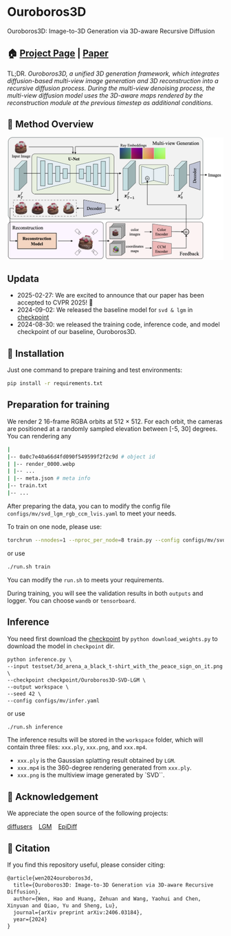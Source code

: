 # Ouroboros3D

Ouroboros3D: Image-to-3D Generation via 3D-aware Recursive Diffusion

## 🏠 [Project Page](https://costwen.github.io/Ouroboros3D/) | [Paper](https://arxiv.org/abs/2406.03184)

TL;DR. _Ouroboros3D, a unified 3D generation framework, which integrates diffusion-based multi-view image generation and 3D reconstruction into a recursive diffusion process. During the multi-view denoising process, the multi-view diffusion model uses the 3D-aware maps rendered by the reconstruction module at the previous timestep as additional conditions._

## 🔨 Method Overview

![img:pipeline](assets/overview.png)

## Updata
- 2025-02-27: We are excited to announce that our paper has been accepted to CVPR 2025! 🎉
- 2024-09-02: We released the baseline model for `svd & lgm` in [checkpoint](https://huggingface.co/huanngzh/Ouroboros3D-SVD-LGM)
- 2024-08-30: we released the training code, inference code, and model checkpoint of our baseline, Ouroboros3D.

## 🔧 Installation

Just one command to prepare training and test environments:
```Bash
pip install -r requirements.txt
```

## Preparation for training

We render 2 16-frame RGBA orbits at 512 × 512. For each orbit, the cameras are
positioned at a randomly sampled elevation between [-5, 30] degrees. You can rendering any 

```Bash
|
|-- 0a0c7e40a66d4fd090f549599f2f2c9d # object id
| |-- render_0000.webp
| |-- ...
| |-- meta.json # meta info
|-- train.txt
|-- ...
```


After preparing the data, you can to modify the config file `configs/mv/svd_lgm_rgb_ccm_lvis.yaml` to meet your needs.

To train on one node, please use:
```Bash
torchrun --nnodes=1 --nproc_per_node=8 train.py --config configs/mv/svd_lgm_rgb_ccm_lvis.yaml
```
or use 

```Bash
./run.sh train
```

You can modify the `run.sh` to meets your requirements.

During training, you will see the validation results in both `outputs` and logger. You can choose `wandb` or `tensorboard`.

## Inference

You need first download the [checkpoint](https://huggingface.co/huanngzh/Ouroboros3D-SVD-LGM) by `python download_weights.py` to download the model in `checkpoint` dir.

```
python inference.py \
--input testset/3d_arena_a_black_t-shirt_with_the_peace_sign_on_it.png \
--checkpoint checkpoint/Ouroboros3D-SVD-LGM \
--output workspace \
--seed 42 \
--config configs/mv/infer.yaml
```

or use 

```Bash
./run.sh inference
```

The inference results will be stored in the `workspace` folder, which will contain three files: `xxx.ply`, `xxx.png`, and `xxx.mp4`.

- `xxx.ply` is the Gaussian splatting result obtained by `LGM`.
- `xxx.mp4` is the 360-degree rendering generated from `xxx.ply`.
- `xxx.png` is the multiview image generated by `SVD``.

## 🤝 Acknowledgement

We appreciate the open source of the following projects:

[diffusers](https://github.com/huggingface/diffusers) &#8194;
[LGM](https://github.com/3DTopia/LGM) &#8194;
[EpiDiff](https://github.com/huanngzh/EpiDiff)

## 📎 Citation

If you find this repository useful, please consider citing:

```
@article{wen2024ouroboros3d,
  title={Ouroboros3D: Image-to-3D Generation via 3D-aware Recursive Diffusion},
  author={Wen, Hao and Huang, Zehuan and Wang, Yaohui and Chen, Xinyuan and Qiao, Yu and Sheng, Lu},
  journal={arXiv preprint arXiv:2406.03184},
  year={2024}
}
```
